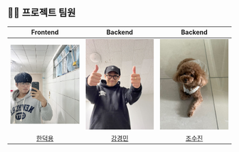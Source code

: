 ## 💁‍♂️ 프로젝트 팀원

|                           Frontend                           |                           Backend                            |                          Backend                           |
| :----------------------------------------------------------: | :----------------------------------------------------------: | :--------------------------------------------------------: |
| <img src="/src/main/webapp/public/dukyong.jpg" width="250"/> | <img src="/src/main/webapp/public/kungmin.jpg" width="250"/> | <img src="/src/main/webapp/public/sujin.jpg" width="250"/> |
|           [한덕용](https://github.com/HyperQuanx)            |           [강경민](https://github.com/GyeongMin2)            |            [조수진](https://github.com/sxxzxn)             |
